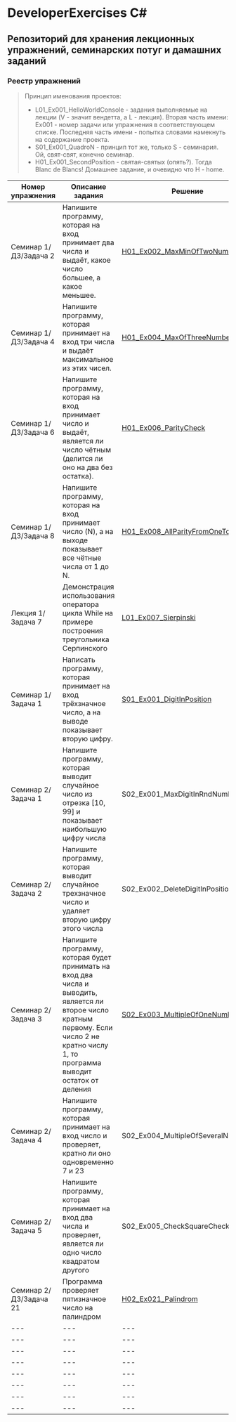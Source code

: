 # DeveloperExercises C#
## Репозиторий для хранения лекционных упражнений, семинарских потуг и дамашних заданий
### Реестр упражнений
> Принцип именования проектов:
> - L01_Ex001_HelloWorldConsole - задания выполняемые на лекции (V - значит вендетта, а L - лекция). Вторая часть имени: Ex001 - номер задачи или упражнения в соответствующем списке. Последняя часть имени - попытка словами намекнуть на содержание проекта.
> - S01_Ex001_QuadroN - принцип тот же, только S - семинария. Ой, свят-свят, конечно семинар.
> - H01_Ex001_SecondPosition - святая-святых (опять?). Тогда Blanc de Blancs! Домашнее задание, и очевидно что H - home.

|Номер упражнения|Описание задания|Решение|Дополнительно|
|---|---|---|---|
|Семинар 1/ДЗ/Задача 2|Напишите программу, которая на вход принимает два числа и выдаёт, какое число большее, а какое меньшее.|[H01_Ex002_MaxMinOfTwoNumbers](H01_Ex002_MaxMinOfTwoNumbers/Program.cs)|---|
|Семинар 1/ДЗ/Задача 4|Напишите программу, которая принимает на вход три числа и выдаёт максимальное из этих чисел.|[H01_Ex004_MaxOfThreeNumbers](H01_Ex004_MaxOfThreeNumbers/Program.cs)|---|
|Семинар 1/ДЗ/Задача 6|Напишите программу, которая на вход принимает число и выдаёт, является ли число чётным (делится ли оно на два без остатка).|[H01_Ex006_ParityCheck](H01_Ex006_ParityCheck/Program.cs)|---|
|Семинар 1/ДЗ/Задача 8|Напишите программу, которая на вход принимает число (N), а на выходе показывает все чётные числа от 1 до N.|[H01_Ex008_AllParityFromOneToN](H01_Ex008_AllParityFromOneToN/Program.cs)|---|
|Лекция 1/Задача 7|Демонстрация использования оператора цикла While на примере построения треугольника Серпинского|[L01_Ex007_Sierpinski](L01_Ex007_Sierpinski/Program.cs)|---|
|Семинар 1/Задача 1|Написать программу, которая принимает на вход трёхзначное число, а на выводе показывает вторую цифру.|[S01_Ex001_DigitInPosition](S01_Ex001_DigitInPosition/Program.cs)|---|
|Семинар 2/Задача 1|Напишите программу, которая выводит случайное число из отрезка [10, 99] и показывает наибольшую цифру числа|S02_Ex001_MaxDigitInRndNumber|---|
|Семинар 2/Задача 2|Напишите программу, которая выводит случайное трехзначное число и удаляет вторую цифру этого числа|S02_Ex002_DeleteDigitInPosition|---|
|Семинар 2/Задача 3|Напишите программу, которая будет принимать на вход два числа и выводить, является ли второе число кратным первому. Если число 2 не кратно числу 1, то программа выводит остаток от деления|[S02_Ex003_MultipleOfOneNumber](S02_Ex003_MultipleOfOneNumber/Program.cs)|---|
|Семинар 2/Задача 4|Напишите программу, которая принимает на вход число и проверяет, кратно ли оно одновременно 7 и 23|S02_Ex004_MultipleOfSeveralNumbers|---|
|Семинар 2/Задача 5|Напишите программу, которая принимает на вход два числа и проверяет, является ли одно число квадратом другого|S02_Ex005_CheckSquareCheck|---|
|Семинар 2/ДЗ/Задача 21|Программа проверяет пятизначное число на палиндром|[H02_Ex021_Palindrom](H02_Ex021_Palindrom/Program.cs)|---|
|---|---|---|---|
|---|---|---|---|
|---|---|---|---|
|---|---|---|---|
|---|---|---|---|
|---|---|---|---|
|---|---|---|---|
|---|---|---|---|
